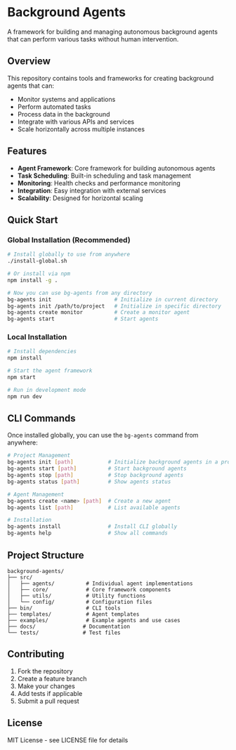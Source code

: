 # Background Agents

A framework for building and managing autonomous background agents that can perform various tasks without human intervention.

## Overview

This repository contains tools and frameworks for creating background agents that can:
- Monitor systems and applications
- Perform automated tasks
- Process data in the background
- Integrate with various APIs and services
- Scale horizontally across multiple instances

## Features

- **Agent Framework**: Core framework for building autonomous agents
- **Task Scheduling**: Built-in scheduling and task management
- **Monitoring**: Health checks and performance monitoring
- **Integration**: Easy integration with external services
- **Scalability**: Designed for horizontal scaling

## Quick Start

### Global Installation (Recommended)

```bash
# Install globally to use from anywhere
./install-global.sh

# Or install via npm
npm install -g .

# Now you can use bg-agents from any directory
bg-agents init                    # Initialize in current directory
bg-agents init /path/to/project   # Initialize in specific directory
bg-agents create monitor          # Create a monitor agent
bg-agents start                   # Start agents
```

### Local Installation

```bash
# Install dependencies
npm install

# Start the agent framework
npm start

# Run in development mode
npm run dev
```

## CLI Commands

Once installed globally, you can use the `bg-agents` command from anywhere:

```bash
# Project Management
bg-agents init [path]           # Initialize background agents in a project
bg-agents start [path]          # Start background agents
bg-agents stop [path]           # Stop background agents
bg-agents status [path]         # Show agents status

# Agent Management
bg-agents create <name> [path]  # Create a new agent
bg-agents list [path]           # List available agents

# Installation
bg-agents install               # Install CLI globally
bg-agents help                  # Show all commands
```

## Project Structure

```
background-agents/
├── src/
│   ├── agents/          # Individual agent implementations
│   ├── core/            # Core framework components
│   ├── utils/           # Utility functions
│   └── config/          # Configuration files
├── bin/                 # CLI tools
├── templates/           # Agent templates
├── examples/            # Example agents and use cases
├── docs/               # Documentation
└── tests/              # Test files
```

## Contributing

1. Fork the repository
2. Create a feature branch
3. Make your changes
4. Add tests if applicable
5. Submit a pull request

## License

MIT License - see LICENSE file for details
